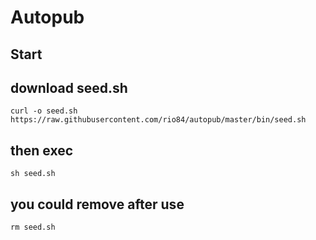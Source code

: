 # Autopub
## Start
## download seed.sh
    curl -o seed.sh https://raw.githubusercontent.com/rio84/autopub/master/bin/seed.sh
## then exec
    sh seed.sh
## you could remove after use
    rm seed.sh